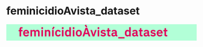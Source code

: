# feminicidioAvista_dataset

![name](https://github.com/paulafortuna/images/blob/main/title_dataset.png)
